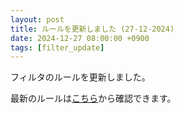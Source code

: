 ```yaml
---
layout: post
title: ルールを更新しました (27-12-2024)
date: 2024-12-27 08:00:00 +0900
tags: [filter_update]
---
```


フィルタのルールを更新しました。

最新のルールは[こちら](https://github.com/kittytail/BlockerRules)から確認できます。
